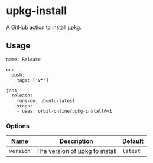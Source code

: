 # upkg-install

A GitHub action to install μpkg.

## Usage

```
name: Release

on:
  push:
    tags: ['v*']

jobs:
  release:
    runs-on: ubuntu-latest
    steps:
    - uses: orbit-online/upkg-install@v1
```

### Options

| Name      | Description                    | Default  |
| --------- | ------------------------------ | -------- |
| `version` | The version of μpkg to install | `latest` |

